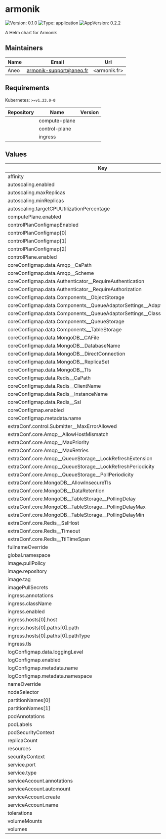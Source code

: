 # armonik

![Version: 0.1.0](https://img.shields.io/badge/Version-0.1.0-informational?style=flat-square) ![Type: application](https://img.shields.io/badge/Type-application-informational?style=flat-square) ![AppVersion: 0.2.2](https://img.shields.io/badge/AppVersion-0.2.2-informational?style=flat-square)

A Helm chart for Armonik

## Maintainers

| Name | Email | Url |
| ---- | ------ | --- |
| Aneo | <armonik-support@aneo.fr> | <armonik.fr> |

## Requirements

Kubernetes: `>=v1.23.0-0`

| Repository | Name | Version |
|------------|------|---------|
|  | compute-plane |  |
|  | control-plane |  |
|  | ingress |  |

## Values

| Key | Type | Default | Description |
|-----|------|---------|-------------|
| affinity | object | `{}` |  |
| autoscaling.enabled | bool | `false` |  |
| autoscaling.maxReplicas | int | `100` |  |
| autoscaling.minReplicas | int | `1` |  |
| autoscaling.targetCPUUtilizationPercentage | int | `80` |  |
| computePlane.enabled | bool | `false` |  |
| controlPlanConfigmapEnabled | bool | `true` |  |
| controlPlanConfigmap[0] | string | `"control-plane-configmap"` |  |
| controlPlanConfigmap[1] | string | `"log-configmap"` |  |
| controlPlanConfigmap[2] | string | `"core-configmap"` |  |
| controlPlane.enabled | bool | `false` |  |
| coreConfigmap.data.Amqp__CaPath | string | `"/amqp/chain.pem"` |  |
| coreConfigmap.data.Amqp__Scheme | string | `"AMQPS"` |  |
| coreConfigmap.data.Authenticator__RequireAuthentication | bool | `false` |  |
| coreConfigmap.data.Authenticator__RequireAuthorization | bool | `false` |  |
| coreConfigmap.data.Components__ObjectStorage | string | `"Redis"` |  |
| coreConfigmap.data.Components__QueueAdaptorSettings__AdapterAbsolutePath | string | `"/adapters/queue/amqp/ArmoniK.Core.Adapters.Amqp.dll"` |  |
| coreConfigmap.data.Components__QueueAdaptorSettings__ClassName | string | `"ArmoniK.Core.Adapters.Amqp.QueueBuilder"` |  |
| coreConfigmap.data.Components__QueueStorage | string | `"Amqp"` |  |
| coreConfigmap.data.Components__TableStorage | string | `"MongoDB"` |  |
| coreConfigmap.data.MongoDB__CAFile | string | `"/mongodb/chain.pem"` |  |
| coreConfigmap.data.MongoDB__DatabaseName | string | `"database"` |  |
| coreConfigmap.data.MongoDB__DirectConnection | string | `"false"` |  |
| coreConfigmap.data.MongoDB__ReplicaSet | string | `"rs0"` |  |
| coreConfigmap.data.MongoDB__Tls | string | `"true"` |  |
| coreConfigmap.data.Redis__CaPath | string | `"/redis/chain.pem"` |  |
| coreConfigmap.data.Redis__ClientName | string | `"ArmoniK.Core"` |  |
| coreConfigmap.data.Redis__InstanceName | string | `"ArmoniKRedis"` |  |
| coreConfigmap.data.Redis__Ssl | string | `"true"` |  |
| coreConfigmap.enabled | bool | `true` |  |
| coreConfigmap.metadata.name | string | `"core-configmap-helm"` |  |
| extraConf.control.Submitter__MaxErrorAllowed | string | `"50"` |  |
| extraConf.core.Amqp__AllowHostMismatch | bool | `true` |  |
| extraConf.core.Amqp__MaxPriority | string | `"10"` |  |
| extraConf.core.Amqp__MaxRetries | string | `"5"` |  |
| extraConf.core.Amqp__QueueStorage__LockRefreshExtension | string | `"00:02:00"` |  |
| extraConf.core.Amqp__QueueStorage__LockRefreshPeriodicity | string | `"00:00:45"` |  |
| extraConf.core.Amqp__QueueStorage__PollPeriodicity | string | `"00:00:10"` |  |
| extraConf.core.MongoDB__AllowInsecureTls | bool | `true` |  |
| extraConf.core.MongoDB__DataRetention | string | `"1.00:00:00"` |  |
| extraConf.core.MongoDB__TableStorage__PollingDelay | string | `"00:00:01"` |  |
| extraConf.core.MongoDB__TableStorage__PollingDelayMax | string | `"00:00:10"` |  |
| extraConf.core.MongoDB__TableStorage__PollingDelayMin | string | `"00:00:01"` |  |
| extraConf.core.Redis__SslHost | string | `"127.0.0.1"` |  |
| extraConf.core.Redis__Timeout | int | `30000` |  |
| extraConf.core.Redis__TtlTimeSpan | string | `"1.00:00:00"` |  |
| fullnameOverride | string | `""` |  |
| global.namespace | string | `"armonik"` |  |
| image.pullPolicy | string | `"IfNotPresent"` |  |
| image.repository | string | `"nginx"` |  |
| image.tag | string | `""` |  |
| imagePullSecrets | list | `[]` |  |
| ingress.annotations | object | `{}` |  |
| ingress.className | string | `""` |  |
| ingress.enabled | bool | `false` |  |
| ingress.hosts[0].host | string | `"chart-example.local"` |  |
| ingress.hosts[0].paths[0].path | string | `"/"` |  |
| ingress.hosts[0].paths[0].pathType | string | `"ImplementationSpecific"` |  |
| ingress.tls | list | `[]` |  |
| logConfigmap.data.loggingLevel | string | `"Information"` |  |
| logConfigmap.enabled | bool | `false` |  |
| logConfigmap.metadata.name | string | `"log-configmap-helm"` |  |
| logConfigmap.metadata.namespace | string | `"armonik"` |  |
| nameOverride | string | `""` |  |
| nodeSelector | object | `{}` |  |
| partitionNames[0] | string | `"default"` |  |
| partitionNames[1] | string | `"monitoring"` |  |
| podAnnotations | object | `{}` |  |
| podLabels | object | `{}` |  |
| podSecurityContext | object | `{}` |  |
| replicaCount | int | `1` |  |
| resources | object | `{}` |  |
| securityContext | object | `{}` |  |
| service.port | int | `80` |  |
| service.type | string | `"ClusterIP"` |  |
| serviceAccount.annotations | object | `{}` |  |
| serviceAccount.automount | bool | `true` |  |
| serviceAccount.create | bool | `true` |  |
| serviceAccount.name | string | `""` |  |
| tolerations | list | `[]` |  |
| volumeMounts | list | `[]` |  |
| volumes | list | `[]` |  |

